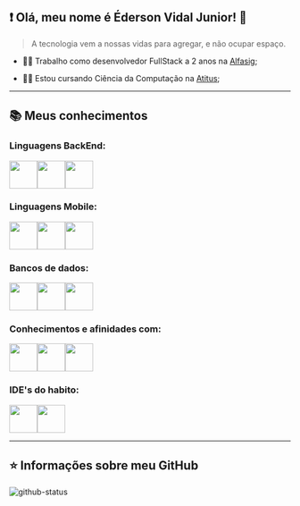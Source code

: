 ## ❗ Olá, meu nome é <strong>Éderson Vidal Junior!</strong> 👋

  

> A tecnologia vem a nossas vidas para agregar, e não ocupar espaço.

  

* 👨‍💻 Trabalho como desenvolvedor FullStack a 2 anos na [Alfasig](https://alfasig.com.br/);

  

* 👨‍🎓 Estou cursando Ciência da Computação na [Atitus](https://www.atitus.edu.br/);

  

----

  

## 📚 Meus conhecimentos

### Linguagens BackEnd:

<div  style="display: flex; flex-direction: row;">

<img  src="https://cdn.jsdelivr.net/gh/devicons/devicon/icons/java/java-original-wordmark.svg"  width="50" />
<img  src="https://cdn.jsdelivr.net/gh/devicons/devicon/icons/python/python-original.svg"  width="50" />
<img  src="https://cdn.jsdelivr.net/gh/devicons/devicon/icons/javascript/javascript-original.svg"  width="50" />
</div>

  

### Linguagens Mobile:

<div  style="display: flex; flex-direction: row;">
<img  src="https://cdn.jsdelivr.net/gh/devicons/devicon/icons/flutter/flutter-original.svg"  width="50"/>
<img  src="https://cdn.jsdelivr.net/gh/devicons/devicon/icons/react/react-original.svg"  width="50"/>
<img  src="https://cdn.jsdelivr.net/gh/devicons/devicon/icons/android/android-plain.svg"  width="50"/>
</div>

  

### Bancos de dados:

<div  style="display: flex; flex-direction: row;">
<img  src="https://cdn.jsdelivr.net/gh/devicons/devicon/icons/postgresql/postgresql-plain.svg"  width="50"/>
<img  src="https://cdn.jsdelivr.net/gh/devicons/devicon/icons/oracle/oracle-original.svg"  width="50"/>
<img  src="https://cdn.jsdelivr.net/gh/devicons/devicon/icons/sqlite/sqlite-original-wordmark.svg"  width="50"/>
</div>

  

### Conhecimentos e afinidades com:

<div  style="display: flex; flex-direction: row;">
<img  src="https://cdn.jsdelivr.net/gh/devicons/devicon/icons/gradle/gradle-plain-wordmark.svg"  width="50"/>
<img  src="https://cdn.jsdelivr.net/gh/devicons/devicon/icons/jupyter/jupyter-original-wordmark.svg"  width="50"/>
<img  src="https://cdn.jsdelivr.net/gh/devicons/devicon/icons/amazonwebservices/amazonwebservices-original-wordmark.svg"  width="50"/>
</div>

  

### IDE's do habito:

<div  style="display: flex; flex-direction: row;">
<img  src="https://cdn.jsdelivr.net/gh/devicons/devicon/icons/vscode/vscode-original.svg"  width="50"/>
<img  src="https://cdn.jsdelivr.net/gh/devicons/devicon/icons/androidstudio/androidstudio-original-wordmark.svg"  width="50"/>
</div>

  

---

  

## ⭐ Informações sobre meu GitHub

![github-status](https://github-readme-stats.vercel.app/api?username=dunkode&show_icons=true&theme=dark)